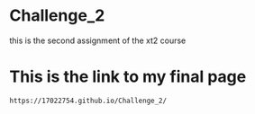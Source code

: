 # Challenge_2
 this is the second assignment of the xt2 course

# This is the link to my final page 
	https://17022754.github.io/Challenge_2/
